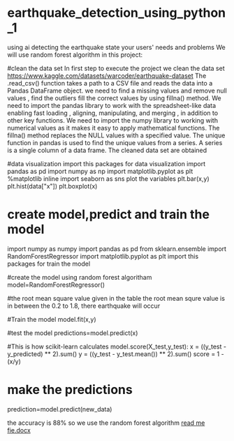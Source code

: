 # earthquake_detection_using_python_1
using ai detecting the earthquake
state your users' needs and problems
We will use random forest algorithm in this project: 

#clean the data set
In first step to execute the project we clean the data set
https://www.kaggle.com/datasets/warcoder/earthquake-dataset
The .read_csv() function takes a path to a CSV file and reads the data into a Pandas DataFrame object.
we need to find a missing values and remove null values , find the outliers   fill the correct values by using fillna() method.
We need to import the pandas library to work with the spreadsheet-like data enabling fast loading , aligning, manipulating, and merging , in addition to other key functions. 
We need to import the numpy  library to working with numerical values as it makes it easy to apply mathematical functions.
The fillna() method replaces the NULL values with a specified value.
The unique function in pandas is used to find the unique values from a series. A series is a single column of a data frame.
The cleaned data set are obtained

#data visualization
import this packages for data visualization
import pandas as pd
import numpy as np
import matplotlib.pyplot as plt
%matplotlib inline
import seaborn as sns
plot the variables 
plt.bar(x,y)
plt.hist(data["x"])
plt.boxplot(x)

# create model,predict and train the model
import numpy as numpy
import pandas as pd
from sklearn.ensemble import RandomForestRegressor
import matplotlib.pyplot as plt
import this packages for train the model

#create the model
using random forest algoritham
model=RandomForestRegressor()

#the  root mean square value given in the table
the root mean squre value is in between the 0.2 to 1.8, there earthquake will occur

#Train the model
model.fit(x,y)

#test the model
predictions=model.predict(x)

#This is how scikit-learn calculates model.score(X_test,y_test):
x = ((y_test - y_predicted) ** 2).sum()
y = ((y_test - y_test.mean()) ** 2).sum()
score = 1 - (x/y)

# make the predictions
prediction=model.predict(new_data)

the accuracy is 88%
so we use the random forest algorithm
[read me fie.docx](https://github.com/lakshminnatarajan2003/Earthquake-detection_phase-1/files/13235338/read.me.fie.docx)
